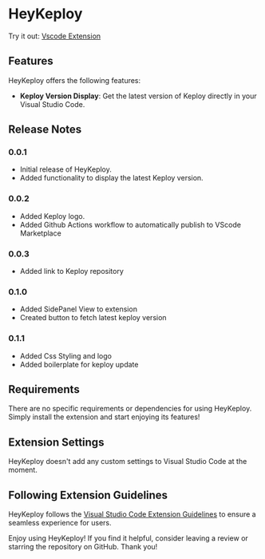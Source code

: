 # HeyKeploy 

Try it out: [Vscode Extension](https://marketplace.visualstudio.com/items?itemName=Akash-Singh04.heykeploy)

## Features

HeyKeploy offers the following features:

- **Keploy Version Display**: Get the latest version of Keploy directly in your Visual Studio Code.


## Release Notes

### 0.0.1

- Initial release of HeyKeploy.
- Added functionality to display the latest Keploy version.

### 0.0.2

- Added Keploy logo.
- Added Github Actions workflow to automatically publish to VScode Marketplace

### 0.0.3

- Added link to Keploy repository

### 0.1.0
- Added SidePanel View to extension
- Created button to fetch latest keploy version

### 0.1.1
- Added Css Styling and logo
- Added boilerplate for keploy update

## Requirements

There are no specific requirements or dependencies for using HeyKeploy. Simply install the extension and start enjoying its features!

## Extension Settings

HeyKeploy doesn't add any custom settings to Visual Studio Code at the moment.

## Following Extension Guidelines

HeyKeploy follows the [Visual Studio Code Extension Guidelines](https://code.visualstudio.com/api/references/extension-guidelines) to ensure a seamless experience for users.



Enjoy using HeyKeploy! If you find it helpful, consider leaving a review or starring the repository on GitHub. Thank you!
